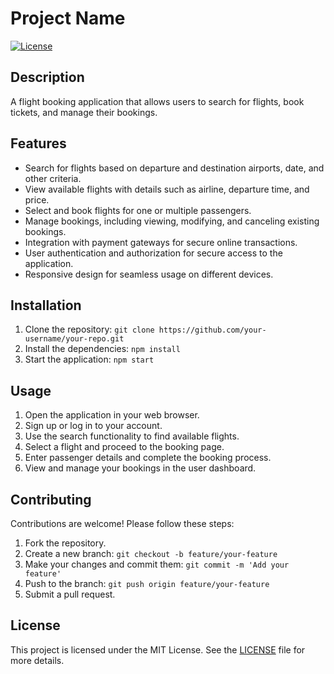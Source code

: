 # Project Name

[![License](https://img.shields.io/badge/license-MIT-red.svg)](LICENSE)

## Description

A flight booking application that allows users to search for flights, book tickets, and manage their bookings.

## Features

- Search for flights based on departure and destination airports, date, and other criteria.
- View available flights with details such as airline, departure time, and price.
- Select and book flights for one or multiple passengers.
- Manage bookings, including viewing, modifying, and canceling existing bookings.
- Integration with payment gateways for secure online transactions.
- User authentication and authorization for secure access to the application.
- Responsive design for seamless usage on different devices.

## Installation

1. Clone the repository: `git clone https://github.com/your-username/your-repo.git`
2. Install the dependencies: `npm install`
4. Start the application: `npm start`

## Usage

1. Open the application in your web browser.
2. Sign up or log in to your account.
3. Use the search functionality to find available flights.
4. Select a flight and proceed to the booking page.
5. Enter passenger details and complete the booking process.
6. View and manage your bookings in the user dashboard.

## Contributing

Contributions are welcome! Please follow these steps:

1. Fork the repository.
2. Create a new branch: `git checkout -b feature/your-feature`
3. Make your changes and commit them: `git commit -m 'Add your feature'`
4. Push to the branch: `git push origin feature/your-feature`
5. Submit a pull request.

## License

This project is licensed under the MIT License. See the [LICENSE](LICENSE) file for more details.
